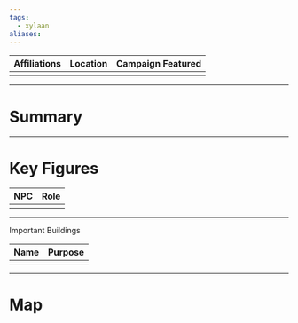 ```yaml
---
tags:
  - xylaan
aliases:
---
```


| Affiliations | Location | Campaign Featured |
| ------------ | ------- | ----------- |
|              |         |             |

---
 # Summary


---
 # Key Figures
 
 | NPC | Role |
 |:---- | ---- |
 |    |   |


---
Important Buildings 
 
 | Name | Purpose |
 |:---- | ---- |
 |    |    |

---
 # Map
